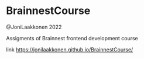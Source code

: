 # BrainnestCourse
@JoniLaakkonen 2022

Assigments of Brainnest frontend development course


link https://jonilaakkonen.github.io/BrainnestCourse/
